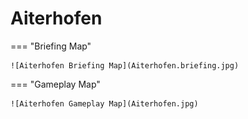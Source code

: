 # Aiterhofen

=== "Briefing Map"

    ![Aiterhofen Briefing Map](Aiterhofen.briefing.jpg)

=== "Gameplay Map"

    ![Aiterhofen Gameplay Map](Aiterhofen.jpg)
